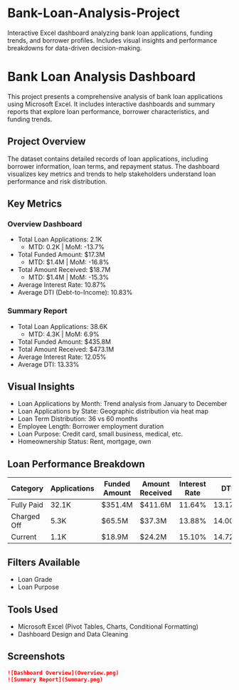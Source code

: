 # Bank-Loan-Analysis-Project
Interactive Excel dashboard analyzing bank loan applications, funding trends, and borrower profiles. Includes visual insights and performance breakdowns for data-driven decision-making.

# Bank Loan Analysis Dashboard

This project presents a comprehensive analysis of bank loan applications using Microsoft Excel. It includes interactive dashboards and summary reports that explore loan performance, borrower characteristics, and funding trends.

## Project Overview

The dataset contains detailed records of loan applications, including borrower information, loan terms, and repayment status. The dashboard visualizes key metrics and trends to help stakeholders understand loan performance and risk distribution.

## Key Metrics

### Overview Dashboard
- Total Loan Applications: 2.1K  
  - MTD: 0.2K | MoM: -13.7%
- Total Funded Amount: $17.3M  
  - MTD: $1.4M | MoM: -16.8%
- Total Amount Received: $18.7M  
  - MTD: $1.4M | MoM: -15.3%
- Average Interest Rate: 10.87%  
- Average DTI (Debt-to-Income): 10.83%

### Summary Report
- Total Loan Applications: 38.6K  
  - MTD: 4.3K | MoM: 6.9%
- Total Funded Amount: $435.8M  
- Total Amount Received: $473.1M  
- Average Interest Rate: 12.05%  
- Average DTI: 13.33%

## Visual Insights

- Loan Applications by Month: Trend analysis from January to December
- Loan Applications by State: Geographic distribution via heat map
- Loan Term Distribution: 36 vs 60 months
- Employee Length: Borrower employment duration
- Loan Purpose: Credit card, small business, medical, etc.
- Homeownership Status: Rent, mortgage, own

## Loan Performance Breakdown

| Category      | Applications | Funded Amount | Amount Received | Interest Rate | DTI     |
|---------------|--------------|----------------|------------------|----------------|---------|
| Fully Paid    | 32.1K        | $351.4M        | $411.6M          | 11.64%         | 13.17%  |
| Charged Off   | 5.3K         | $65.5M         | $37.3M           | 13.88%         | 14.00%  |
| Current       | 1.1K         | $18.9M         | $24.2M           | 15.10%         | 14.72%  |

## Filters Available

- Loan Grade
- Loan Purpose

## Tools Used

- Microsoft Excel (Pivot Tables, Charts, Conditional Formatting)
- Dashboard Design and Data Cleaning

## Screenshots

```markdown
![Dashboard Overview](Overview.png)
![Summary Report](Summary.png)
